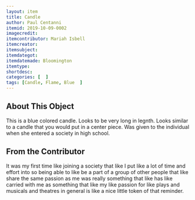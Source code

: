 ```yaml
---
layout: item
title: Candle
author: Paul Centanni
itemid: 2019-10-09-0002
imagecredit: 
itemcontributor: Mariah Isbell
itemcreator: 
itemsubject: 
itemdategot: 
itemdatemade: Bloomington
itemtype: 
shortdesc: 
categories: [  ]
tags: [Candle, Flame, Blue  ]
---
```

## About This Object

This is a blue colored candle.  Looks to be very long in legnth.  Looks similar to a candle that you would put in a center piece.  Was given to the individual when she entered a society in high school.

## From the Contributor

It was my first time like joining a society that like I put like a lot of time and effort into so being able to like be a part of a group of other people that like share the same passion as me was really something that like has like carried with me as something that like my like passion for like plays and musicals and theatres in general is like a nice little token of that reminder.
